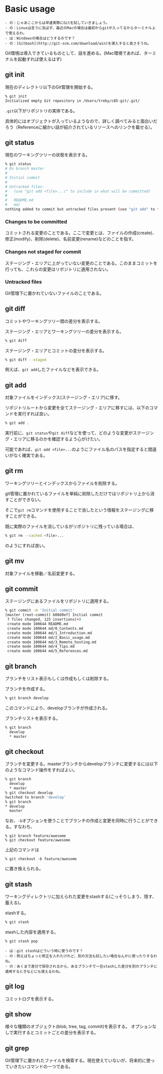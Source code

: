 Basic usage
======
```
- の：じゃあここからは早速実際にGitを試していきましょう。
- の：Linuxは言うに及ばず、最近のMacの場合は最初からgitが入ってるからターミナル上で使えるわ。
- は：Windowsの場合はどうするのです？
- の：[Gitbash](http://git-scm.com/download/win)を導入すると良さそうね。
```

Git環境は導入できているものとして、話を進める。(Mac環境であれば、ターミナルを起動すれば使えるはず)

## git init
現在のディレクトリ以下のGit管理を開始する。

```bash
% git init
Initialized empty Git repository in /Users/treby/c85-git/.git/
```

`.git`以下がリポジトリの実体である。

具体的にはオブジェクトが入っているようなので、詳しく調べてみると面白いだろう（Referenceに細かい話が紹介されているリソースへのリンクを載せる）。

## git status
現在のワーキングツリーの状態を表示する。

```bash
% git status
# On branch master
#
# Initial commit
#
# Untracked files:
#   (use "git add <file>...\" to include in what will be committed)
#
#	README.md
#	md/
nothing added to commit but untracked files present (use "git add" to track)
```

### Changes to be committed
コミットされる変更のことである。ここで変更とは、ファイルの作成(create)、修正(modify)、削除(delete)、名前変更(rename)などのことを指す。

### Changes not staged for commit
ステージング・エリアに上がっていない変更のことである。このままコミットを行っても、これらの変更はリポジトリに適用されない。

### Untracked files
Git管理下に置かれていないファイルのことである。


## git diff
コミットやワーキングツリー間の差分を表示する。

ステージング・エリアとワーキングツリーの差分を表示する。
```bash
% git diff
```

ステージング・エリアとコミットの差分を表示する。
```bash
% git diff --staged
```

例えば、`git add`したファイルなどを表示できる。

## git add
対象ファイルをインデックス(ステージング・エリア)に移す。

リポジトリルートから変更を全てステージング・エリアに移すには、以下のコマンドを実行すれば良い。

```bash
% git add .
```

実行前に、`git status`や`git diff`などを使って、どのような変更がステージング・エリアに移るのかを確認するよう心がけたい。

可能であれば、`git add <file>...`のようにファイル名のパスを指定すると間違いがなく確実である。

## git rm
ワーキングツリーとインデックスからファイルを削除する。

git管理に置かれているファイルを単純に削除しただけではリポジトリ上から消すことができない。

そこで`git rm`コマンドを使用することで消したという情報をステージングに移すことができる。

既に実際のファイルを消しているがリポジトリに残っている場合は、
```bash
% git rm --cached <file>...
```

のようにすれば良い。

## git mv
対象ファイルを移動／名前変更する。

## git commit
ステージングにあるファイルをリポジトリに適用する。

```bash
% git commit -m 'Initial commit'
[master (root-commit) b08d0ef] Initial commit
 7 files changed, 125 insertions(+)
 create mode 100644 README.md
 create mode 100644 md/0_Contents.md
 create mode 100644 md/1_Introduction.md
 create mode 100644 md/2_Basic_usage.md
 create mode 100644 md/3_Remote_hosting.md
 create mode 100644 md/4_Tips.md
 create mode 100644 md/5_References.md
```

## git branch
ブランチをリスト表示もしくは作成もしくは削除する。

ブランチを作成する。
```bash
% git branch develop
```
このコマンドにより、developブランチが作成される。

ブランチリストを表示する。
```bash
% git branch
  develop
  * master
```

## git checkout
ブランチを変更する。masterブランチからdevelopブランチに変更するには以下のようなコマンド操作をすればよい。

```bash
% git branch
  develop
  * master
% git checkout develop
Switched to branch 'develop'
% git branch
* develop
  master
```

なお、`-b`オプションを使うことでブランチの作成と変更を同時に行うことができる。すなわち、
```
% git branch feature/awesome
% git checkout feature/awesome
```
上記のコマンドは
```
% git checkout -b feature/awesome
```
に置き換えられる。

## git stash
ワーキングディレクトリに加えられた変更をstashする(こっそりしまう、隠す、蓄える)。

stashする。
```bash
% git stash
```

stashした内容を適用する。
```bash
% git stash pop
```

```
- は：git stashはどういう時に使うのです？
- の：例えばちょっと修正を入れたけれど、別の方法も試したい場合なんかに使ったりするわね。
- の：あくまで差分で保存されるから、あるブランチで一旦stashした差分を別のブランチに適用するときなどにも使えるわね。
```

## git log
コミットログを表示する。

## git show
様々な種類のオブジェクト(blob, tree, tag, commit)を表示する。
オプションなしで実行するとコミットごとの差分を表示する。

## git grep
Git管理下に置かれたファイルを検索する。現在使えていないが、将来的に使っていきたいコマンドの一つである。
